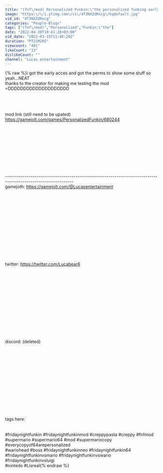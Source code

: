 ```yaml
---
title: "(fnf\/mod) Personalized Funkin:\"the personalized funking early acces\""
image: "https:\/\/i.ytimg.com\/vi\/4T3NXZdRxcg\/hqdefault.jpg"
vid_id: "4T3NXZdRxcg"
categories: "People-Blogs"
tags: ["(fnf\/mod)","Personalized","Funkin:\"the"]
date: "2022-04-30T10:41:28+03:00"
vid_date: "2022-03-15T11:46:20Z"
duration: "PT21M20S"
viewcount: "401"
likeCount: "13"
dislikeCount: ""
channel: "Lucas entertainment"
---
```

{% raw %}i got the early acces and got the perms to show some stuff so yeah...NEAT<br />thanks to the creator for making me testing the mod =DDDDDDDDDDDDDDDDDDDD<br /><br /><br /><br /><br />mod link (still need to be upated)<br /><a rel="nofollow" target="blank" href="https://gamejolt.com/games/PersonalizedFunkin/680244">https://gamejolt.com/games/PersonalizedFunkin/680244</a><br /><br /><br /><br /><br /><br /><br /><br /><br /><br /><br />-----------------------------------------------------------------------------------------------------------------<br />gamejoth: <a rel="nofollow" target="blank" href="https://gamejolt.com/@Lucasentertainment">https://gamejolt.com/@Lucasentertainment</a><br /><br /><br /><br /><br /><br /><br /><br /><br /><br /><br /><br /><br /><br /><br />twitter: <a rel="nofollow" target="blank" href="https://twitter.com/Lucabear6​​">https://twitter.com/Lucabear6​​</a><br /><br /><br /><br /><br /><br /><br /><br /><br /><br /><br /><br /><br /><br /><br />discord: (deleted)<br /><br /><br /><br /><br /><br /><br /><br /><br /><br /><br /><br /><br /><br /><br />tags here:<br /><br /><br />#fridaynightfunkin #fridaynightfunkinmod  #creppypasta #creppy #fnfmod #supermario #supermario64 #mod #supermariocopy #everycopyof64arepersonalized<br />#wariohead #boss #fridaynightfunkinneo #fridaynightfunkin64 #fridaynightfunkinvsmario #fridaynightfunkinvswario #fridaynightfunkinvsluigi<br />#nintedo #Lisreal{% endraw %}
